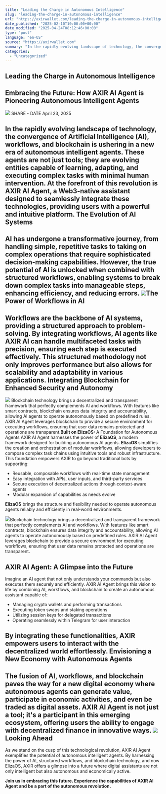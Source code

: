 ```yaml
---
title: "Leading the Charge in Autonomous Intelligence"
slug: "leading-the-charge-in-autonomous-intelligence"
url: "https://axirwallet.com/leading-the-charge-in-autonomous-intelligence/"
date_published: "2025-02-10T10:00:00+00:00"
date_modified: "2025-04-24T08:12:46+00:00"
type: "post"
language: "en-US"
source: "https://axirwallet.com"
summary: "In the rapidly evolving landscape of technology, the convergence of Artificial Intelligence (AI), workflows, and blockchain is ushering in a new era of autonomous intelligent agents."
categories:
  - "Uncategorized"
---
```


Leading the Charge in Autonomous Intelligence
---------------------------------------------

Embracing the Future: How AXIR AI Agent is Pioneering Autonomous Intelligent Agents
-----------------------------------------------------------------------------------

 ![](https://axirwallet.com/wp-content/uploads/Embracing-the-Future-Main-Image.png) SHARE - DATE April 23, 2025
 
 In the rapidly evolving landscape of technology, the convergence of Artificial Intelligence (AI), workflows, and blockchain is ushering in a new era of autonomous intelligent agents. These agents are not just tools; they are evolving entities capable of learning, adapting, and executing complex tasks with minimal human intervention. At the forefront of this revolution is AXIR AI Agent, a Web3-native assistant designed to seamlessly integrate these technologies, providing users with a powerful and intuitive platform. The Evolution of AI Systems 
----------------------------

 AI has undergone a transformative journey, from handling simple, repetitive tasks to taking on complex operations that require sophisticated decision-making capabilities. However, the true potential of AI is unlocked when combined with structured workflows, enabling systems to break down complex tasks into manageable steps, enhancing efficiency, and reducing errors. ![](https://axirwallet.com/wp-content/uploads/Evolution-of-AI-Systems.png)The Power of Workflows in AI 
-----------------------------

 Workflows are the backbone of AI systems, providing a structured approach to problem-solving. By integrating workflows, AI agents like AXIR AI can handle multifaceted tasks with precision, ensuring each step is executed effectively. This structured methodology not only improves performance but also allows for scalability and adaptability in various applications. Integrating Blockchain for Enhanced Security and Autonomy
---------------------------------------------------------

 ![](https://axirwallet.com/wp-content/uploads/Integrating-Blockchain.png) Blockchain technology brings a decentralized and transparent framework that perfectly complements AI and workflows. With features like smart contracts, blockchain ensures data integrity and accountability, allowing AI agents to operate autonomously based on predefined rules. AXIR AI Agent leverages blockchain to provide a secure environment for executing workflows, ensuring that user data remains protected and operations are transparent.**Built on ElizaOS:** A Foundation for Autonomous Agents AXIR AI Agent harnesses the power of **ElizaOS**, a modern framework designed for building autonomous AI agents. **ElizaOS** simplifies the creation and orchestration of modular workflows, allowing developers to compose complex task chains using intuitive tools and robust infrastructure. This foundation empowers AXIR to go beyond traditional bots by supporting:

- Reusable, composable workflows with real-time state management
- Easy integration with APIs, user inputs, and third-party services
- Secure execution of decentralized actions through context-aware agents
- Modular expansion of capabilities as needs evolve
 
**ElizaOS** brings the structure and flexibility needed to operate autonomous agents reliably and efficiently in real-world environments.

 ![](https://axirwallet.com/wp-content/uploads/Eliza-OS.png)Blockchain technology brings a decentralized and transparent framework that perfectly complements AI and workflows. With features like smart contracts, blockchain ensures data integrity and accountability, allowing AI agents to operate autonomously based on predefined rules. AXIR AI Agent leverages blockchain to provide a secure environment for executing workflows, ensuring that user data remains protected and operations are transparent.

AXIR AI Agent: A Glimpse into the Future
----------------------------------------

Imagine an AI agent that not only understands your commands but also executes them securely and efficiently. AXIR AI Agent brings this vision to life by combining AI, workflows, and blockchain to create an autonomous assistant capable of:

- Managing crypto wallets and performing transactions
- Executing token swaps and staking operations
- Utilizing session keys for delegated transactions
- Operating seamlessly within Telegram for user interaction
 
 By integrating these functionalities, AXIR empowers users to interact with the decentralized world effortlessly. Envisioning a New Economy with Autonomous Agents
------------------------------------------------

 The fusion of AI, workflows, and blockchain paves the way for a new digital economy where autonomous agents can generate value, participate in economic activities, and even be traded as digital assets. AXIR AI Agent is not just a tool; it's a participant in this emerging ecosystem, offering users the ability to engage with decentralized finance in innovative ways. ![](https://axirwallet.com/wp-content/uploads/Envisioning-a-New-Economy.png)Looking Ahead 
--------------

As we stand on the cusp of this technological revolution, AXIR AI Agent exemplifies the potential of autonomous intelligent agents. By harnessing the power of AI, structured workflows, and blockchain technology, and now ElizaOS, AXIR offers a glimpse into a future where digital assistants are not only intelligent but also autonomous and economically active.

**Join us in embracing this future. Experience the capabilities of AXIR AI Agent and be a part of the autonomous revolution.**